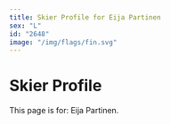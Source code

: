 ```yaml
---
title: Skier Profile for Eija Partinen
sex: "L"
id: "2648"
image: "/img/flags/fin.svg" 
---
```


# Skier Profile

This page is for: Eija Partinen.
    